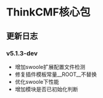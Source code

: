 # ThinkCMF核心包

## 更新日志

### v5.1.3-dev
* 增加swoole扩展配置文件检测
* 修复插件模板常量__ROOT__不替换
* 优化swoole下性能
* 增加模块是否已初始化判断


